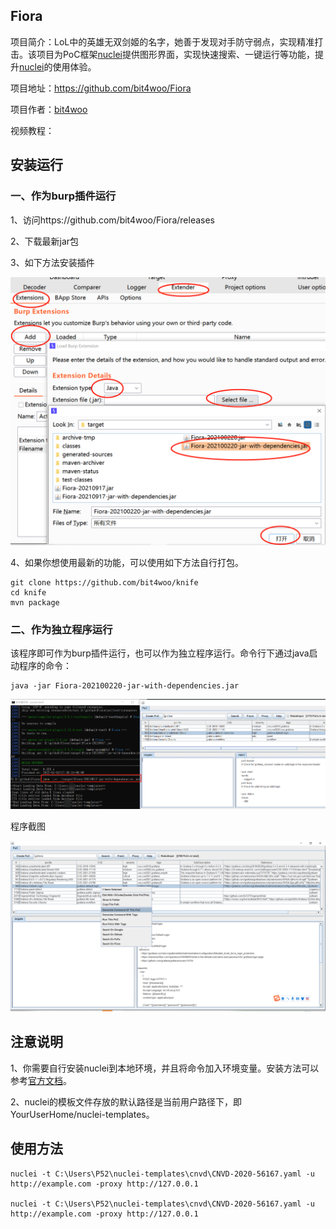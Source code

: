 

## Fiora

项目简介：LoL中的英雄无双剑姬的名字，她善于发现对手防守弱点，实现精准打击。该项目为PoC框架[nuclei](https://github.com/projectdiscovery/nuclei)提供图形界面，实现快速搜索、一键运行等功能，提升[nuclei](https://github.com/projectdiscovery/nuclei)的使用体验。

项目地址：https://github.com/bit4woo/Fiora

项目作者：[bit4woo](https://github.com/bit4woo)

视频教程：

## 安装运行

### 一、作为burp插件运行

1、访问https://github.com/bit4woo/Fiora/releases

2、下载最新jar包

3、如下方法安装插件

![image-20220101172629795](README.assets/image-20220101172629795.png)

4、如果你想使用最新的功能，可以使用如下方法自行打包。

```
git clone https://github.com/bit4woo/knife
cd knife
mvn package
```



### 二、作为独立程序运行

该程序即可作为burp插件运行，也可以作为独立程序运行。命令行下通过java启动程序的命令：

```
java -jar Fiora-202100220-jar-with-dependencies.jar      
```

![image-20220101173315536](README.assets/image-20220101173315536.png)

程序截图

![image-20220101173647192](README.assets/image-20220101173647192.png)



## 注意说明

1、你需要自行安装nuclei到本地环境，并且将命令加入环境变量。安装方法可以参考[官方文档](https://nuclei.projectdiscovery.io/nuclei/get-started/#running-nuclei)。

2、nuclei的模板文件存放的默认路径是当前用户路径下，即 YourUserHome/nuclei-templates。



## 使用方法

```
nuclei -t C:\Users\P52\nuclei-templates\cnvd\CNVD-2020-56167.yaml -u http://example.com -proxy http://127.0.0.1

nuclei -t C:\Users\P52\nuclei-templates\cnvd\CNVD-2020-56167.yaml -u http://example.com -proxy http://127.0.0.1
```

